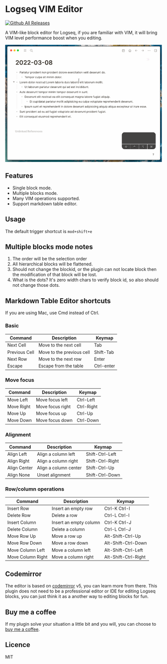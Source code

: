 # Logseq VIM Editor

[![Github All Releases](https://img.shields.io/github/downloads/vipzhicheng/logseq-plugin-vim-editor/total.svg)](https://github.com/vipzhicheng-starter/logseq-plugin-vim-editor/releases)

A VIM-like block editor for Logseq, if you are familiar with VIM, it will bring VIM level performance boost when you editing.

![Screenshot](./screencast.gif)

## Features

- Single block mode.
- Multiple blocks mode.
- Many VIM operations supported.
- Support markdown table editor.

## Usage

The default trigger shortcut is `mod+shift+e`

## Multiple blocks mode notes

1. The order will be the selection order
2. All hierarchical blocks will be flattened.
3. Should not change the blockid, or the plugin can not locate block then the modification of that block will be lost.
4. What is the dots? It's zero width chars to verify block id, so also should not change those dots.

## Markdown Table Editor shortcuts

If you are using Mac, use Cmd instead of Ctrl.

### Basic

| Command       | Description               | Keymap     |
| ------------- | ------------------------- | ---------- |
| Next Cell     | Move to the next cell     | Tab        |
| Previous Cell | Move to the previous cell | Shift-Tab  |
| Next Row      | Move to the next row      | Enter      |
| Escape        | Escape from the table     | Ctrl-enter |

### Move focus

| Command    | Description      | Keymap     |
| ---------- | ---------------- | ---------- |
| Move Left  | Move focus left  | Ctrl-Left  |
| Move Right | Move focus right | Ctrl-Right |
| Move Up    | Move focus up    | Ctrl-Up    |
| Move Down  | Move focus down  | Ctrl-Down  |

### Alignment

| Command      | Description           | Keymap           |
| ------------ | --------------------- | ---------------- |
| Align Left   | Align a column left   | Shift-Ctrl-Left  |
| Align Right  | Align a column right  | Shift-Ctrl-Right |
| Align Center | Align a column center | Shift-Ctrl-Up    |
| Align None   | Unset alignment       | Shift-Ctrl-Down  |

### Row/column operations

| Command           | Description            | Keymap               |
| ----------------- | ---------------------- | -------------------- |
| Insert Row        | Insert an empty row    | Ctrl-K Ctrl-I        |
| Delete Row        | Delete a row           | Ctrl-L Ctrl-I        |
| Insert Column     | Insert an empty column | Ctrl-K Ctrl-J        |
| Delete Column     | Delete a column        | Ctrl-L Ctrl-J        |
| Move Row Up       | Move a row up          | Alt-Shift-Ctrl-Up    |
| Move Row Down     | Move a row down        | Alt-Shift-Ctrl-Down  |
| Move Column Left  | Move a column left     | Alt-Shift-Ctrl-Left  |
| Move Column Right | Move a column right    | Alt-Shift-Ctrl-Right |

## Codemirror

The editor is based on [codemirror](https://codemirror.net/) v5, you can learn more from there. This plugin does not need to be a professional editor or IDE for editing Logseq blocks, you can just think it as a another way to editing blocks for fun.

## Buy me a coffee

If my plugin solve your situation a little bit and you will, you can choose to [buy me a coffee](https://www.buymeacoffee.com/vipzhicheng).

## Licence

MIT

